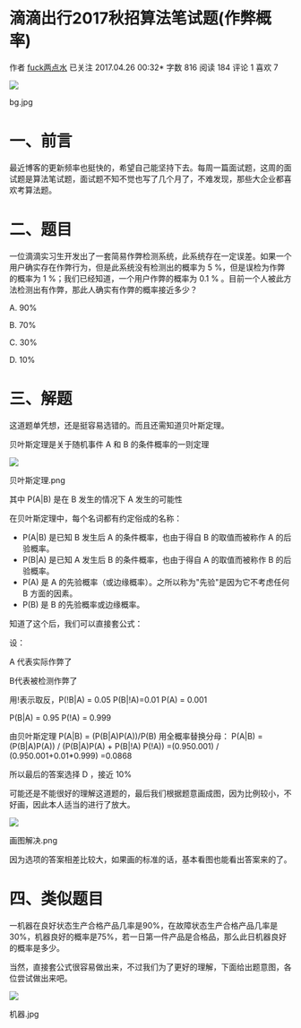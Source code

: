 # 滴滴出行2017秋招算法笔试题(作弊概率)

作者  [fuck两点水][0] 已关注 2017.04.26 00:32*  字数 816  阅读 184 评论 1 喜欢 7

![][1]



bg.jpg

# 一、前言

最近博客的更新频率也挺快的，希望自己能坚持下去。每周一篇面试题，这周的面试题是算法笔试题，面试题不知不觉也写了几个月了，不难发现，那些大企业都喜欢考算法题。

# 二、题目

一位滴滴实习生开发出了一套简易作弊检测系统，此系统存在一定误差。如果一个用户确实存在作弊行为，但是此系统没有检测出的概率为 5 %，但是误检为作弊的概率为 1 %；我们已经知道，一个用户作弊的概率为 0.1 % 。目前一个人被此方法检测出有作弊，那此人确实有作弊的概率接近多少？

A. 90%

B. 70%

C. 30%

D. 10%

# 三、解题

这道题单凭想，还是挺容易选错的。而且还需知道贝叶斯定理。

贝叶斯定理是关于随机事件 A 和 B 的条件概率的一则定理

![][2]



贝叶斯定理.png

其中 P(A|B) 是在 B 发生的情况下 A 发生的可能性

在贝叶斯定理中，每个名词都有约定俗成的名称：

* P(A|B) 是已知 B 发生后 A 的条件概率，也由于得自 B 的取值而被称作 A 的后验概率。
* P(B|A) 是已知 A 发生后 B 的条件概率，也由于得自 A 的取值而被称作 B 的后验概率。
* P(A) 是 A 的先验概率（或边缘概率）。之所以称为"先验"是因为它不考虑任何 B 方面的因素。
* P(B) 是 B 的先验概率或边缘概率。

知道了这个后，我们可以直接套公式：

设：

A 代表实际作弊了

B代表被检测作弊了

用!表示取反，P(!B|A) = 0.05 P(B|!A)=0.01 P(A) = 0.001

P(B|A) = 0.95 P(!A) = 0.999

由贝叶斯定理 P(A|B) = (P(B|A)P(A))/P(B) 用全概率替换分母： P(A|B) = (P(B|A)P(A)) / (P(B|A)P(A) + P(B|!A) P(!A)) =(0.950.001) / (0.950.001+0.01*0.999) =0.0868

所以最后的答案选择 D ，接近 10%

可能还是不能很好的理解这道题的，最后我们根据题意画成图，因为比例较小，不好画，因此本人适当的进行了放大。

![][3]



画图解决.png

因为选项的答案相差比较大，如果画的标准的话，基本看图也能看出答案来的了。

# 四、类似题目

一机器在良好状态生产合格产品几率是90%，在故障状态生产合格产品几率是30%，机器良好的概率是75%，若一日第一件产品是合格品，那么此日机器良好的概率是多少。 

当然，直接套公式很容易做出来，不过我们为了更好的理解，下面给出题意图，各位尝试做出来吧。

![][4]



机器.jpg

[0]: /u/8ec863a03f4f
[1]: //upload-images.jianshu.io/upload_images/2136918-78fe7c5e47ca112c.jpg?imageMogr2/auto-orient/strip%7CimageView2/2/w/1240
[2]: //upload-images.jianshu.io/upload_images/2136918-6fb2f222052ffcfb.png?imageMogr2/auto-orient/strip%7CimageView2/2/w/1240
[3]: //upload-images.jianshu.io/upload_images/2136918-2ddfe9a5177ec87c.png?imageMogr2/auto-orient/strip%7CimageView2/2/w/1240
[4]: //upload-images.jianshu.io/upload_images/2136918-90626c47db380873.jpg?imageMogr2/auto-orient/strip%7CimageView2/2/w/1240